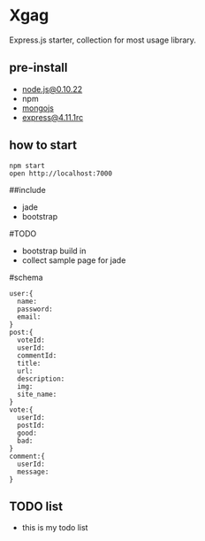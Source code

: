 # Xgag

Express.js starter, collection for most usage library.

## pre-install

 * node.js@0.10.22
 * npm
 * [mongojs](https://github.com/mafintosh/mongojs)
 * [express@4.11.1rc](http://github.com/strongloop/express/)

## how to start

```
npm start
open http://localhost:7000
```

##include

 * jade
 * bootstrap

#TODO  

 * bootstrap build in
 * collect sample page for jade

#schema

```
user:{
  name:
  password:
  email:
}
post:{
  voteId:
  userId:
  commentId:
  title:
  url:
  description:
  img:
  site_name:
}
vote:{
  userId:
  postId:
  good:
  bad:
}
comment:{
  userId:
  message:
}
```


## TODO list

 * this is my todo list
